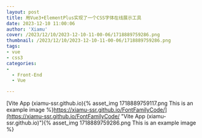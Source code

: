 ```yaml
---
layout: post
title: 用Vue3+ElementPlus实现了一个CSS字体在线展示工具
date: 2023-12-10 11:00:06
author: 'Xiamu'
cover: /2023/12/10/2023-12-10-11-00-06/1718889759286.png
thumbnail: /2023/12/10/2023-12-10-11-00-06/1718889759286.png
tags:
- vue
- css3
categories:
-
  - Front-End
  - Vue

---
```

[Vite App (xiamu-ssr.github.io){% asset_img 1718889759117.png This is an example image %}https://xiamu-ssr.github.io/FontFamilyCode/](https://xiamu-ssr.github.io/FontFamilyCode/ "Vite App (xiamu-ssr.github.io)"){% asset_img 1718889759286.png This is an example image %}
